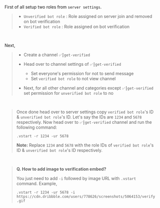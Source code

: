 First of all setup two roles from `server settings`.
> + `Unverified bot role` : Role assigned on server join and removed on bot verification
> + `Verified bot role` : Role assigned on bot verification 

<br>

Next,

> + Create a channel `✅┇get-verified`
> 
> + Head over to channel settings of `✅┇get-verified` 
>   + Set everyone's permission for not to send message
>   + Set `verified bot role` to not view channel
> 
> + Next, for all other channel and categories except `✅┇get-verified` set permission for `unverified bot role` to no

<br>

> Once done head over to server settings copy `verified bot role`'s ID & `unverified bot role`'s ID. Let's say the IDs are `1234` and `5678` respectively. Now head over to `✅┇get-verified` channel and run the following command:
> <br>
> 
> `.vstart -r 1234 -ur 5678`
> <br>
> 
> **Note:** Replace `1234` and `5678` with the role IDs of `verified bot role`'s ID & `unverified bot role`'s ID respectively.


<br>

> **Q. How to add image to verification embed?**
>
> You just need to add `-i` followed by image URL with `.vstart` command. Example,
>
> `.vstart -r 1234 -ur 5678 -i https://cdn.dribbble.com/users/778626/screenshots/5064153/verify.gif`


